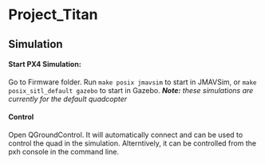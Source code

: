 # Project_Titan

## Simulation

#### Start PX4 Simulation:
Go to Firmware folder.
Run `make posix jmavsim` to start in JMAVSim, or
`make posix_sitl_default gazebo` to start in Gazebo.
*__Note:__ these simulations are currently for the default quadcopter*

#### Control
Open QGroundControl. It will automatically connect and can be used to control the quad in the simulation. Alterntively, it can be controlled from the pxh console in the command line.
